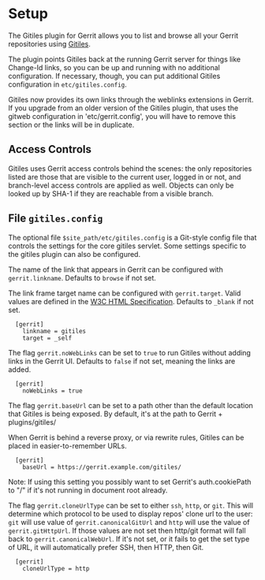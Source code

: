 Setup
=====

The Gitiles plugin for Gerrit allows you to list and browse all your Gerrit
repositories using [Gitiles](http://code.google.com/p/gitiles).

The plugin points Gitiles back at the running Gerrit server for things like
Change-Id links, so you can be up and running with no additional configuration.
If necessary, though, you can put additional Gitiles configuration in
`etc/gitiles.config`.

Gitiles now provides its own links through the weblinks extensions in Gerrit.
If you upgrade from an older version of the Gitiles plugin, that uses the gitweb
configuration in 'etc/gerrit.config', you will have to remove this section or
the links will be in duplicate.

Access Controls
---------------

Gitiles uses Gerrit access controls behind the scenes: the only repositories
listed are those that are visible to the current user, logged in or not, and
branch-level access controls are applied as well. Objects can only be looked up
by SHA-1 if they are reachable from a visible branch.

File `gitiles.config`
---------------------

The optional file `$site_path/etc/gitiles.config` is a Git-style config file
that controls the settings for the core gitiles servlet. Some settings specific
to the gitiles plugin can also be configured.

The name of the link that appears in Gerrit can be configured with
`gerrit.linkname`. Defaults to `browse` if not set.

The link frame target name can be configured with `gerrit.target`. Valid values
are defined in the [W3C HTML Specification](https://www.w3.org/TR/1999/REC-html401-19991224/types.html#type-frame-target).
Defaults to `_blank` if not set.

```
  [gerrit]
    linkname = gitiles
    target = _self
```

The flag `gerrit.noWebLinks` can be set to `true` to run Gitiles without
adding links in the Gerrit UI. Defaults to `false` if not set, meaning the
links are added.

```
  [gerrit]
    noWebLinks = true
```

The flag `gerrit.baseUrl` can be set to a path other than the default location
that Gitiles is being exposed. By default, it's at the path to Gerrit + plugins/gitiles/

When Gerrit is behind a reverse proxy, or via rewrite rules, Gitiles can be placed
in easier-to-remember URLs.

```
  [gerrit]
    baseUrl = https://gerrit.example.com/gitiles/
```

Note: If using this setting you possibly want to set Gerrit's auth.cookiePath to "/"
if it's not running in document root already.

The flag `gerrit.cloneUrlType` can be set to either `ssh`, `http`, or `git`. This
will determine which protocol to be used to display repos' clone url to the user:
`git` will use value of `gerrit.canonicalGitUrl` and `http` will use the value of
`gerrit.gitHttpUrl`. If those values are not set then http/git format will fall
back to `gerrit.canonicalWebUrl`.
If it's not set, or it fails to get the set type of URL, it will automatically prefer
SSH, then HTTP, then Git.

```
  [gerrit]
    cloneUrlType = http
```
